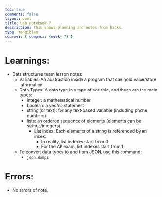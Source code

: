 ```yaml
---
toc: true
comments: false
layout: post
title: Lab notebook 7
description: This shows planning and notes from hacks.
type: tangibles
courses: { compsci: {week: 7} }
---
```


# Learnings:
- Data structures team lesson notes:
    - Variables: An abstraction inside a program that can hold value/store information.
    - Data Types: A data type is a type of variable, and these are the main types:
        - integer: a mathematical number
        - boolean: a yes/no statement
        - string (or text): for any text-based variable (including phone numbers)
        - lists: an ordered sequence of elements (elements can be strings/integers)
            - List index: Each elements of a string is referenced by an index:
                - In reality, list indexes start from 0
                - For the AP exam, list indexes start from 1
    - To convert data types to and from JSON, use this command:
        - `json.dumps`

# Errors:
- No errors of note.